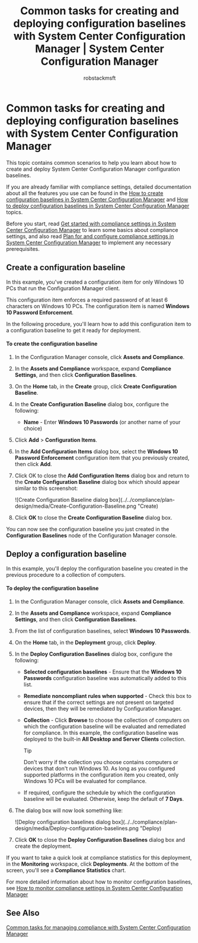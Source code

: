 ﻿---
title: "Common tasks for creating and deploying configuration baselines with System Center Configuration Manager | System Center Configuration Manager"
ms.custom: na
ms.date: 12/08/2015
ms.prod: configuration-manager
ms.reviewer: na
ms.suite: na
ms.technology: 
  - configmgr-other
ms.tgt_pltfrm: na
ms.topic: article
ms.assetid: 4bb6afeb-d267-4f9b-ade2-26e5400c223b
caps.latest.revision: 6
caps.handback.revision: 0
author: robstackmsft

---
# Common tasks for creating and deploying configuration baselines with System Center Configuration Manager
This topic contains common scenarios to help you learn about how to create and deploy System Center Configuration Manager configuration baselines.  
  
 If you are already familiar with compliance settings, detailed documentation about all the features you use can be found in the [How to create configuration baselines in System Center Configuration Manager](../../compliance/deploy-use/create-configuration-baselines.md) and [How to deploy configuration baselines in System Center Configuration Manager](../../compliance/deploy-use/deploy-configuration-baselines.md) topics.  
  
 Before you start, read [Get started with compliance settings in System Center Configuration Manager](../../compliance/get-started/get-started-with-compliance-settings.md) to learn some basics about compliance settings, and also read [Plan for and configure compliance settings in System Center Configuration Manager](../../compliance/plan-design/plan-for-and-configure-compliance-settings.md) to implement any necessary prerequisites.  
  
## Create a configuration baseline  
 In this example, you've created a configuration item for only Windows 10 PCs that run the Configuration Manager client.  
  
 This configuration item enforces a required password of at least 6 characters on Windows 10 PCs. The configuration item is named **Windows 10 Password Enforcement**.  
  
 In the following procedure, you'll learn how to add this configuration item to a configuration baseline to get it ready for deployment.  
  
#### To create the configuration baseline  
  
1.  In the Configuration Manager console, click **Assets and Compliance**.  
  
2.  In the **Assets and Compliance** workspace, expand **Compliance Settings**, and then click **Configuration Baselines**.  
  
3.  On the **Home** tab, in the **Create** group, click **Create Configuration Baseline**.  
  
4.  In the **Create Configuration Baseline** dialog box, configure the following:  
  
    -   **Name** - Enter **Windows 10 Passwords** (or another name of your choice)  
  
5.  Click **Add** > **Configuration Items**.  
  
6.  In the **Add Configuration Items** dialog box, select the **Windows 10 Password Enforcement** configuration item that you previously created, then click **Add**.  
  
7.  Click OK to close the **Add Configuration Items** dialog box and return to the **Create Configuration Baseline** dialog box which should appear similar to this screenshot:  
  
     ![Create Configuration Baseline dialog box](../../compliance/plan-design/media/Create-Configuration-Baseline.png "Create)  
  
8.  Click **OK** to close the **Create Configuration Baseline** dialog box.  
  
 You can now see the configuration baseline you just created in the **Configuration Baselines** node of the Configuration Manager console.  
  
## Deploy a configuration baseline  
 In this example, you'll deploy the configuration baseline you created in the previous procedure to a collection of computers.  
  
#### To deploy the configuration baseline  
  
1.  In the Configuration Manager console, click **Assets and Compliance**.  
  
2.  In the **Assets and Compliance** workspace, expand **Compliance Settings**, and then click **Configuration Baselines**.  
  
3.  From the list of configuration baselines, select **Windows 10 Passwords**.  
  
4.  On the **Home** tab, in the **Deployment** group, click **Deploy**.  
  
5.  In the **Deploy Configuration Baselines** dialog box, configure the following:  
  
    -   **Selected configuration baselines** - Ensure that the **Windows 10 Passwords** configuration baseline was automatically added to this list.  
  
    -   **Remediate noncompliant rules when supported** - Check this box to ensure that if the correct settings are not present on targeted devices, then they will be remediated by Configuration Manager.  
  
    -   **Collection** - Click **Browse** to choose the collection of computers on which the configuration baseline will be evaluated and remediated for compliance. In this example, the configuration baseline was deployed to the built-in **All Desktop and Server Clients** collection.  
  
        > [!TIP]  
        >  Don't worry if the collection you choose contains computers or devices that don't run Windows 10. As long as you configured supported platforms in the configuration item you created, only Windows 10 PCs will be evaluated for compliance.  
  
    -   If required, configure the schedule by which the configuration baseline will be evaluated. Otherwise, keep the default of **7 Days**.  
  
6.  The dialog box will now look something like:  
  
     ![Deploy configuration baselines dialog box](../../compliance/plan-design/media/Deploy-configuration-baselines.png "Deploy)  
  
7.  Click **OK** to close the **Deploy Configuration Baselines** dialog box and create the deployment.  
  
 If you want to take a quick look at compliance statistics for this deployment, in the **Monitoring** workspace, click **Deployments**. At the bottom of the screen, you'll see a **Compliance Statistics** chart.  
  
 For more detailed information about how to monitor configuration baselines, see [How to monitor compliance settings in System Center Configuration Manager](../../compliance/deploy-use/monitor-compliance-settings.md)  
  
## See Also  
 [Common tasks for managing compliance with System Center Configuration Manager](../../compliance/plan-design/common-tasks-for-managing-compliance.md)

